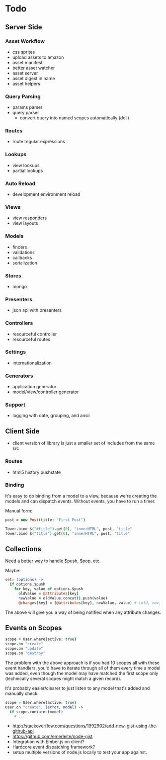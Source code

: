 # Todo

## Server Side

### Asset Workflow

- css sprites
- upload assets to amazon
- asset manifest
- better asset watcher
- asset server
- asset digest in name
- asset helpers

### Query Parsing

- params parser
- query parser
  - convert query into named scopes automatically (deli)
  
### Routes

- route regular expressions

### Lookups

- view lookups
- partial lookups

### Auto Reload

- development environment reload

### Views

- view responders
- view layouts

### Models

- finders
- validations
- callbacks
- serialization

### Stores

- mongo

### Presenters

- json api with presenters

### Controllers

- resourceful controller
- resourceful routes

### Settings

- internationalization

### Generators

- application generator
- model/view/controller generator

### Support

- logging with date, grouping, and ansii

## Client Side

- client version of library is just a smaller set of includes from the same src

### Routes

- html5 history pushstate

### Binding

It's easy to do binding from a model to a view, because we're creating the models and can dispatch events.  Without events, you have to run a timer.

Manual form:

``` coffeescript
post = new Post(title: "First Post")

Tower.bind $("#title").get(0), "innerHTML", post, "title"
Tower.bind $("title").get(0), "innerHTML", post, "title"
```

## Collections

Need a better way to handle $push, $pop, etc.

Maybe:

``` coffeescript
set: (options) ->
  if options.$push
    for key, value of options.$push
      oldValue = @attributes[key]
      newValue = oldValue.concat().push(value)
      @changes[key] = [@attributes[key], newValue, value] # [old, new, diff]
```

The above will give you a way of being notified when any attribute changes.

## Events on Scopes

``` coffeescript
scope = User.where(active: true)
scope.on "create"
scope.on "update"
scope.on "destroy"
```

The problem with the above approach is if you had 10 scopes all with these event handlers, you'd have to iterate through all of them every time a model was added, even though the model may have matched the first scope only (technically several scopes might match a given record).

It's probably easier/clearer to just listen to any model that's added and manually check:

``` coffeescript
scope = User.where(active: true)
User.on "create", (error, model) ->
  if scope.contains(model)
    # ...
```

- http://stackoverflow.com/questions/1992902/add-new-gist-using-the-github-api
- https://github.com/emerleite/node-gist
- Integration with Ember.js on client?
- Hardcore event dispatching framework?
- setup multiple versions of node.js locally to test your app against.
